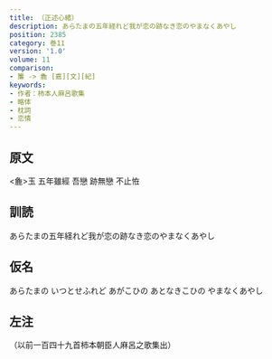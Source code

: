 ```yaml
---
title: （正述心緒）
description: あらたまの五年経れど我が恋の跡なき恋のやまなくあやし
position: 2385
category: 巻11
version: '1.0'
volume: 11
comparison:
- 簾 -> 麁 [嘉][文][紀]
keywords:
- 作者：柿本人麻呂歌集
- 略体
- 枕詞
- 恋情
---
```


## 原文

<麁>玉 五年雖經 吾戀 跡無戀 不止恠

## 訓読

あらたまの五年経れど我が恋の跡なき恋のやまなくあやし

## 仮名

あらたまの いつとせふれど あがこひの あとなきこひの やまなくあやし

## 左注

（以前一百四十九首柿本朝臣人麻呂之歌集出）
